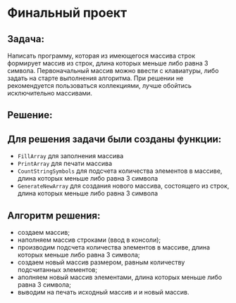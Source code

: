 # Финальный проект
## Задача:
Написать программу, которая из имеющегося массива строк формирует массив из строк, длина которых меньше либо равна 3 символа. Первоначальный массив можно ввести с клавиатуры, либо задать на старте выполнения алгоритма. При решении не рекомендуется пользоваться коллекциями, лучше обойтись исключительно массивами.


## Решение:
## Для решения задачи были созданы функции:
* `FillArray` для заполнения массива
* `PrintArray` для печати массива
* `CountStringSymbols` для подсчета количества элементов в массиве, длина которых меньше либо равна 3 символа
* `GenerateNewArray` для создания нового массива, состоящего из строк, длина которых меньше либо равна 3 символа
## Алгоритм решения:
* создаем массив;
* наполняем массив строками (ввод в консоли);
* производим подсчета количества элементов в массиве, длина которых меньше либо равна 3 символа;
* создаем новый массив размером, равным количеству подсчитанных элементов;
* аполняем новый массив элементами, длина которых меньше либо равна 3 символа;
* выводим на печать исходный массив и и новый массив.